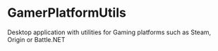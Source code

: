# GamerPlatformUtils
Desktop application with utilities for Gaming platforms such as Steam, Origin or Battle.NET
